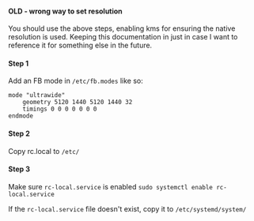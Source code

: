 #### OLD - wrong way to set resolution
You should use the above steps, enabling kms for ensuring the native resolution is used.
Keeping this documentation in just in case I want to reference it for something else in the future.

#### Step 1
Add an FB mode in `/etc/fb.modes` like so:

```
mode "ultrawide"
    geometry 5120 1440 5120 1440 32
    timings 0 0 0 0 0 0 0
endmode
```

#### Step 2
Copy rc.local to `/etc/`

#### Step 3
Make sure `rc-local.service` is enabled
`sudo systemctl enable rc-local.service`

If the `rc-local.service` file doesn't exist, copy it to `/etc/systemd/system/`